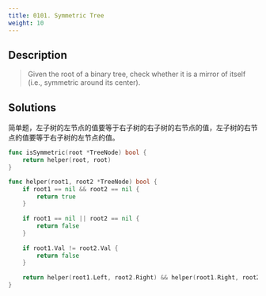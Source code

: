 ```yaml
---
title: 0101. Symmetric Tree
weight: 10
---
```


## Description

> Given the root of a binary tree, check whether it is a mirror of itself (i.e., symmetric around its center).

## Solutions
简单题，左子树的左节点的值要等于右子树的右子树的右节点的值，左子树的右节点的值要等于右子树的左节点的值。

```go
func isSymmetric(root *TreeNode) bool {
    return helper(root, root)
}

func helper(root1, root2 *TreeNode) bool {
    if root1 == nil && root2 == nil {
        return true
    }
    
    if root1 == nil || root2 == nil {
        return false
    }
    
    if root1.Val != root2.Val {
        return false
    }
    
    return helper(root1.Left, root2.Right) && helper(root1.Right, root2.Left)
}
```
